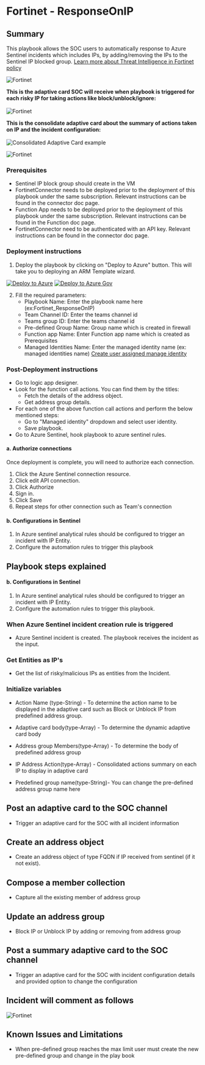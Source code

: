 # Fortinet - ResponseOnIP

 ## Summary

This playbook allows the SOC users to automatically response to Azure Sentinel incidents which includes IPs, by adding/removing the IPs to the Sentinel IP blocked group.
 [Learn more about Threat Intelligence in Fortinet policy](https://www.fortinet.com/fortiguard/threat-intelligence/threat-research)

![Fortinet](./DesginerIPResponse.png)<br>


**This is the adaptive card SOC will receive when playbook is triggered for each risky IP for taking actions like block/unblock/ignore:**<br><br>
![Fortinet](./ResponseOnIPAdaptiveCard.PNG)<br>

**This is the consolidate adaptive card about the summary of actions taken on IP and the incident configuration:**<br><br>
![Consolidated Adaptive Card example](./FortinetSummaryAdaptivecard.PNG)<br>

![Fortinet](./CommentOnIPIncident.PNG)<br>

### Prerequisites
- Sentinel IP block group should create in the VM
- FortinetConnector needs to be deployed prior to the deployment of this playbook under the same subscription. Relevant instructions can be found in the connector doc page.
- Function App needs to be deployed prior to the deployment of this playbook under the same subscription. Relevant instructions can be found in the Function doc page.
- FortinetConnector need to be authenticated with an API key. Relevant instructions can be found in the connector doc page.


### Deployment instructions
1. Deploy the playbook by clicking on "Deploy to Azure" button. This will take you to deploying an ARM Template wizard.

[![Deploy to Azure](https://aka.ms/deploytoazurebutton)](https://portal.azure.com/#create/Microsoft.Template/uri/https%3A%2F%2Fraw.githubusercontent.com%2FAzure%2FAzure-Sentinel%2Fmaster%2FPlaybooks%2FFortinet-FortiGate%2FPlaybooks%2FFortinet_ResponseOnIP%2Fazuredeploy.json) [![Deploy to Azure Gov](https://aka.ms/deploytoazuregovbutton)](https://portal.azure.us/#create/Microsoft.Template/uri/https%3A%2F%2Fraw.githubusercontent.com%2FAzure%2FAzure-Sentinel%2Fmaster%2FPlaybooks%2FFortinet-FortiGate%2FPlaybooks%2FFortinet_ResponseOnIP%2Fazuredeploy.json)

2. Fill the required parameters:
    * Playbook Name: Enter the playbook name here (ex:Fortinet_ResponseOnIP)
    * Team Channel ID: Enter the teams channel id
    * Teams group ID: Enter the teams channel id
    * Pre-defined Group Name: Group name which is created in firewall
    * Function app Name: Enter Function app name which is created as Prerequisites
    * Managed Identities Name: Enter the managed identity name (ex: managed identities name) [Create user assigned manage identity](https://docs.microsoft.com/azure/active-directory/managed-identities-azure-resources/how-to-manage-ua-identity-portal)


### Post-Deployment instructions
* Go to logic app designer.
* Look for the function call actions. You can find them by the titles:
  - Fetch the details of the address object.
  - Get address group details.
* For each one of the above function call actions and perform the below mentioned steps:
  - Go to "Managed identity" dropdown and select user identity.
  - Save playbook.
* Go to Azure Sentinel, hook playbook to azure sentinel rules.

#### a. Authorize connections
Once deployment is complete, you will need to authorize each connection.
1.  Click the Azure Sentinel connection resource.
2.  Click edit API connection.
3.  Click Authorize
4.  Sign in.
5.  Click Save
6.  Repeat steps for other connection such as Team's connection
#### b. Configurations in Sentinel
1. In Azure sentinel analytical rules should be configured to trigger an incident with IP Entity.
2. Configure the automation rules to trigger this playbook

## Playbook steps explained

#### b. Configurations in Sentinel
1. In Azure sentinel analytical rules should be configured to trigger an incident with IP Entity.
2. Configure the automation rules to trigger this playbook.

### When Azure Sentinel incident creation rule is triggered

- Azure Sentinel incident is created. The playbook receives the incident as the input.

### Get Entities as IP's

- Get the list of risky/malicious IPs as entities from the Incident.

### Initialize variables

-  Action Name (type-String) - To determine the action name to be displayed in the adaptive card such as Block or Unblock IP from predefined address group.

-  Adaptive card body(type-Array) - To determine the dynamic adaptive card body

-  Address group Members(type-Array) - To determine the body of predefined address group

-  IP Address Action(type-Array) - Consolidated actions summary on each IP to display in adaptive card

-  Predefined group name(type-String)- You can change the pre-defined address group name here

## Post an adaptive card to the SOC channel
- Trigger an adaptive card for the SOC with all incident information

## Create an address object
- Create an address object of type FQDN  if IP received from sentinel (if it not exist).

## Compose a member collection

- Capture all the existing member of address group

## Update an address group

- Block IP or Unblock IP by adding or removing from address group

## Post a summary adaptive card to the SOC channel

- Trigger an adaptive card for the SOC with incident configuration details and provided option to change the configuration

## Incident will comment as follows

![Fortinet](./CommentOnIPIncident.PNG)<br>

## Known Issues and Limitations

- When pre-defined group reaches the max limit user must create the new pre-defined group and change in the play book
